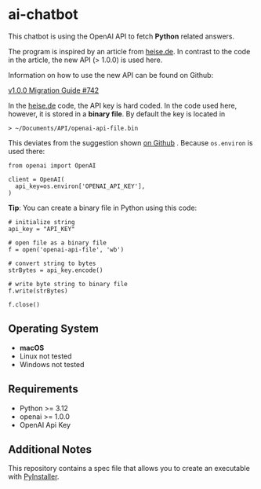 # ai-chatbot

This chatbot is using the OpenAI API to fetch **Python** related answers.

The program is inspired by an article from [heise.de](https://www.heise.de/ratgeber/Python-Eigene-KI-Programmierhilfe-entwickeln-9330993.html). In contrast to the code in the article, the new API (> 1.0.0) is used here.

Information on how to use the new API can be found on Github:

[v1.0.0 Migration Guide #742](https://github.com/openai/openai-python/discussions/742)

In the [heise.de](https://www.heise.de/ratgeber/Python-Eigene-KI-Programmierhilfe-entwickeln-9330993.html) code, the API key is hard coded. In the code used here, however, it is stored in a **binary file**. By default the key is located in

    > ~/Documents/API/openai-api-file.bin

This deviates from the suggestion shown [on Github](https://github.com/openai/openai-python/discussions/742)
. Because `os.environ` is used there:

    from openai import OpenAI

    client = OpenAI(
      api_key=os.environ['OPENAI_API_KEY'],
    )

**Tip**: You can create a binary file in Python using this code:

    # initialize string
    api_key = "API_KEY"

    # open file as a binary file
    f = open('openai-api-file', 'wb')

    # convert string to bytes
    strBytes = api_key.encode()

    # write byte string to binary file
    f.write(strBytes)

    f.close()

## Operating System

* **macOS**
* Linux not tested
* Windows not tested

## Requirements

* Python >= 3.12
* openai >= 1.0.0
* OpenAI Api Key

## Additional Notes

This repository contains a spec file that allows you to create an executable with [PyInstaller](https://pyinstaller.org/en/stable/).
